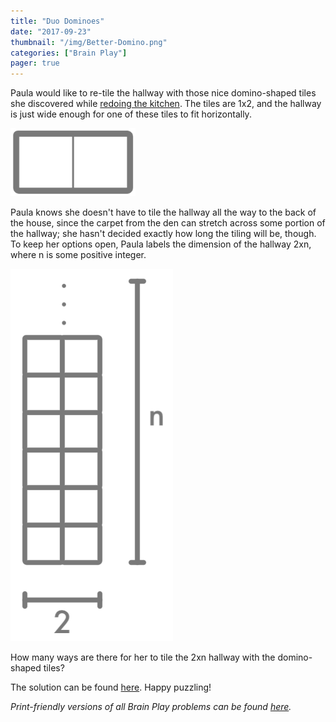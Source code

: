```yaml
---
title: "Duo Dominoes"
date: "2017-09-23"
thumbnail: "/img/Better-Domino.png"
categories: ["Brain Play"]
pager: true
---
```



Paula would like to re-tile the hallway with those nice domino-shaped tiles she discovered while [redoing the kitchen](/posts/cut-corners/). The tiles are 1x2, and the hallway is just wide enough for one of these tiles to fit horizontally.

<img style="max-width:200px;" src="/img/Better-Domino.png">

Paula knows she doesn't have to tile the hallway all the way to the back of the house, since the carpet from the den can stretch across some portion of the hallway; she hasn't decided exactly how long the tiling will be, though. To keep her options open, Paula labels the dimension of the hallway 2xn, where n is some positive integer.

![](/img/2xN-Hallway.png)

How many ways are there for her to tile the 2xn hallway with the domino-shaped tiles?

The solution can be found [here](/brain-play/duo-dominoes-solution/). Happy puzzling!

*Print-friendly versions of all Brain Play problems can be found [here](/brain-play-problems-and-solutions/ "Brain Play Problems and Solutions").*

